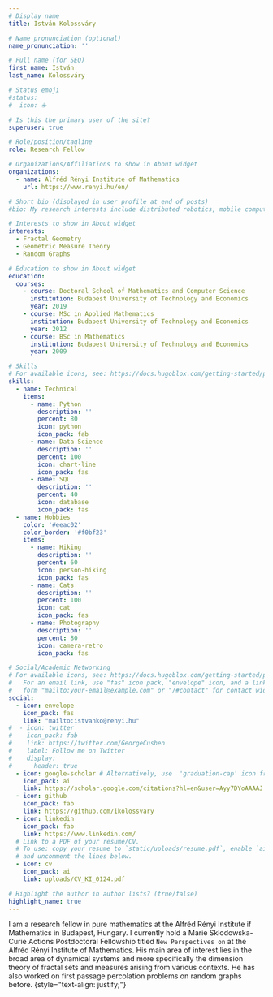 ```yaml
---
# Display name
title: István Kolossváry

# Name pronunciation (optional)
name_pronunciation: ''

# Full name (for SEO)
first_name: István
last_name: Kolossváry

# Status emoji
#status:
#  icon: ☕️

# Is this the primary user of the site?
superuser: true

# Role/position/tagline
role: Research Fellow

# Organizations/Affiliations to show in About widget
organizations:
  - name: Alfréd Rényi Institute of Mathematics
    url: https://www.renyi.hu/en/

# Short bio (displayed in user profile at end of posts)
#bio: My research interests include distributed robotics, mobile computing and programmable matter.

# Interests to show in About widget
interests:
  - Fractal Geometry
  - Geometric Measure Theory
  - Random Graphs

# Education to show in About widget
education:
  courses:
    - course: Doctoral School of Mathematics and Computer Science
      institution: Budapest University of Technology and Economics
      year: 2019
    - course: MSc in Applied Mathematics
      institution: Budapest University of Technology and Economics
      year: 2012
    - course: BSc in Mathematics
      institution: Budapest University of Technology and Economics
      year: 2009

# Skills
# For available icons, see: https://docs.hugoblox.com/getting-started/page-builder/#icons
skills:
  - name: Technical
    items:
      - name: Python
        description: ''
        percent: 80
        icon: python
        icon_pack: fab
      - name: Data Science
        description: ''
        percent: 100
        icon: chart-line
        icon_pack: fas
      - name: SQL
        description: ''
        percent: 40
        icon: database
        icon_pack: fas
  - name: Hobbies
    color: '#eeac02'
    color_border: '#f0bf23'
    items:
      - name: Hiking
        description: ''
        percent: 60
        icon: person-hiking
        icon_pack: fas
      - name: Cats
        description: ''
        percent: 100
        icon: cat
        icon_pack: fas
      - name: Photography
        description: ''
        percent: 80
        icon: camera-retro
        icon_pack: fas

# Social/Academic Networking
# For available icons, see: https://docs.hugoblox.com/getting-started/page-builder/#icons
#   For an email link, use "fas" icon pack, "envelope" icon, and a link in the
#   form "mailto:your-email@example.com" or "/#contact" for contact widget.
social:
  - icon: envelope
    icon_pack: fas
    link: "mailto:istvanko@renyi.hu"
#  - icon: twitter
#    icon_pack: fab
#    link: https://twitter.com/GeorgeCushen
#    label: Follow me on Twitter
#    display:
#      header: true
  - icon: google-scholar # Alternatively, use  'graduation-cap' icon from `ai` icon pack
    icon_pack: ai
    link: https://scholar.google.com/citations?hl=en&user=Ayy7DYoAAAAJ
  - icon: github
    icon_pack: fab
    link: https://github.com/ikolossvary
  - icon: linkedin
    icon_pack: fab
    link: https://www.linkedin.com/
  # Link to a PDF of your resume/CV.
  # To use: copy your resume to `static/uploads/resume.pdf`, enable `ai` icons in `params.yaml`,
  # and uncomment the lines below.
  - icon: cv
    icon_pack: ai
    link: uploads/CV_KI_0124.pdf

# Highlight the author in author lists? (true/false)
highlight_name: true
---
```


I am a research fellow in pure mathematics at the Alfréd Rényi Institute if Mathematics in Budapest, Hungary. I currently hold a Marie Sklodowska-Curie Actions Postdoctoral Fellowship titled `New Perspectives on` at the Alfréd Rényi Institute of Mathematics. His main area of interest lies in the broad area of dynamical systems and more specifically the dimension theory of fractal sets and measures arising from various contexts. He has also worked on first passage percolation problems on random graphs before. 
{style="text-align: justify;"}
